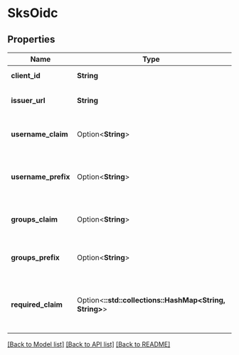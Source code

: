 # SksOidc

## Properties

Name | Type | Description | Notes
------------ | ------------- | ------------- | -------------
**client_id** | **String** | OpenID client ID | 
**issuer_url** | **String** | OpenID provider URL | 
**username_claim** | Option<**String**> | JWT claim to use as the user name | [optional]
**username_prefix** | Option<**String**> | Prefix prepended to username claims | [optional]
**groups_claim** | Option<**String**> | JWT claim to use as the user's group | [optional]
**groups_prefix** | Option<**String**> | Prefix prepended to group claims | [optional]
**required_claim** | Option<**::std::collections::HashMap<String, String>**> | A key value map that describes a required claim in the ID Token | [optional]

[[Back to Model list]](../README.md#documentation-for-models) [[Back to API list]](../README.md#documentation-for-api-endpoints) [[Back to README]](../README.md)



